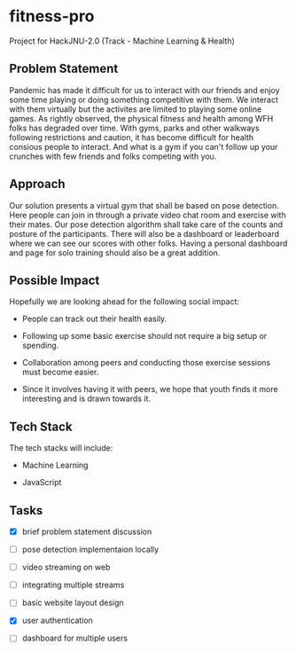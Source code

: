# fitness-pro

Project for HackJNU-2.0 (Track - Machine Learning & Health)

## Problem Statement

Pandemic has made it difficult for us to interact with our friends and enjoy some time playing or doing something competitive with them.
We interact with them virtually but the activites are limited to playing some online games.
As rightly observed, the physical fitness and health among WFH folks has degraded over time.
With gyms, parks and other walkways following restrictions and caution, it has become difficult for health consious people to interact.
And what is a gym if you can't follow up your crunches with few friends and folks competing with you.

## Approach

Our solution presents a virtual gym that shall be based on pose detection.
Here people can join in through a private video chat room and exercise with their mates.
Our pose detection algorithm shall take care of the counts and posture of the participants.
There will also be a dashboard or leaderboard where we can see our scores with other folks.
Having a personal dashboard and page for solo training should also be a great addition.

## Possible Impact

Hopefully we are looking ahead for the following social impact:

* People can track out their health easily.

* Following up some basic exercise should not require a big setup or spending.

* Collaboration among peers and conducting those exercise sessions must become easier.

* Since it involves having it with peers, we hope that youth finds it more interesting and is drawn towards it.

## Tech Stack

The tech stacks will include:

* Machine Learning

* JavaScript

## Tasks

* [x] brief problem statement discussion

* [ ] pose detection implementaion locally

* [ ] video streaming on web

* [ ] integrating multiple streams

* [ ] basic website layout design

* [x] user authentication

* [ ] dashboard for multiple users

